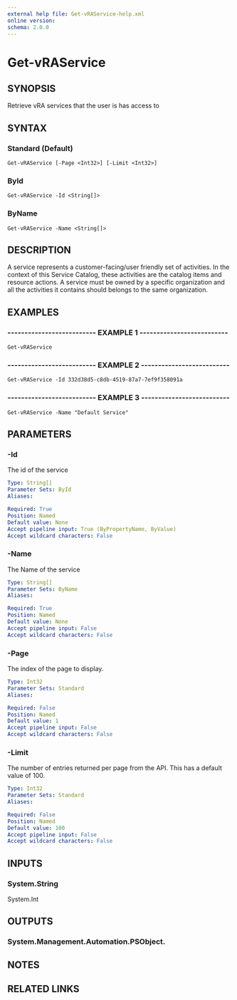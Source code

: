 ```yaml
---
external help file: Get-vRAService-help.xml
online version: 
schema: 2.0.0
---
```


# Get-vRAService

## SYNOPSIS
Retrieve vRA services that the user is has access to

## SYNTAX

### Standard (Default)
```
Get-vRAService [-Page <Int32>] [-Limit <Int32>]
```

### ById
```
Get-vRAService -Id <String[]>
```

### ByName
```
Get-vRAService -Name <String[]>
```

## DESCRIPTION
A service represents a customer-facing/user friendly set of activities.
In the context of this Service Catalog, 
these activities are the catalog items and resource actions. 
A service must be owned by a specific organization and all the activities it contains should belongs to the same organization.

## EXAMPLES

### -------------------------- EXAMPLE 1 --------------------------
```
Get-vRAService
```

### -------------------------- EXAMPLE 2 --------------------------
```
Get-vRAService -Id 332d38d5-c8db-4519-87a7-7ef9f358091a
```

### -------------------------- EXAMPLE 3 --------------------------
```
Get-vRAService -Name "Default Service"
```

## PARAMETERS

### -Id
The id of the service

```yaml
Type: String[]
Parameter Sets: ById
Aliases: 

Required: True
Position: Named
Default value: None
Accept pipeline input: True (ByPropertyName, ByValue)
Accept wildcard characters: False
```

### -Name
The Name of the service

```yaml
Type: String[]
Parameter Sets: ByName
Aliases: 

Required: True
Position: Named
Default value: None
Accept pipeline input: False
Accept wildcard characters: False
```

### -Page
The index of the page to display.

```yaml
Type: Int32
Parameter Sets: Standard
Aliases: 

Required: False
Position: Named
Default value: 1
Accept pipeline input: False
Accept wildcard characters: False
```

### -Limit
The number of entries returned per page from the API.
This has a default value of 100.

```yaml
Type: Int32
Parameter Sets: Standard
Aliases: 

Required: False
Position: Named
Default value: 100
Accept pipeline input: False
Accept wildcard characters: False
```

## INPUTS

### System.String
System.Int

## OUTPUTS

### System.Management.Automation.PSObject.

## NOTES

## RELATED LINKS

